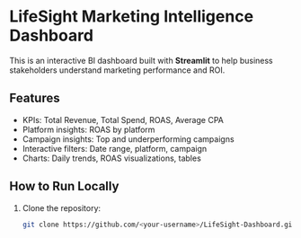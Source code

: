 # LifeSight Marketing Intelligence Dashboard

This is an interactive BI dashboard built with **Streamlit** to help business stakeholders understand marketing performance and ROI.

## Features
- KPIs: Total Revenue, Total Spend, ROAS, Average CPA
- Platform insights: ROAS by platform
- Campaign insights: Top and underperforming campaigns
- Interactive filters: Date range, platform, campaign
- Charts: Daily trends, ROAS visualizations, tables

## How to Run Locally
1. Clone the repository:
   ```bash
   git clone https://github.com/<your-username>/LifeSight-Dashboard.git
